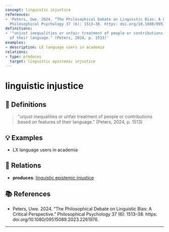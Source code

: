 ```yaml
---
concept: linguistic injustice
references:
- 'Peters, Uwe. 2024. “The Philosophical Debate on Linguistic Bias: A Critical Perspective.”
  Philosophical Psychology 37 (6): 1513–38. https: doi.org/10.1080/09515089.2023.2261976.'
definitions:
- '"unjust inequalities or unfair treatment of people or contributions based on features
  of their language." (Peters, 2024, p. 1513)'
examples:
- description: LX language users in academia
relations:
- type: produces
  target: linguistic epistemic injustice
---
```


# linguistic injustice

## 📖 Definitions

> "unjust inequalities or unfair treatment of people or contributions based on features of their language." (Peters, 2024, p. 1513)

## 💡 Examples

- LX language users in academia

## 🔗 Relations

- **produces**: [linguistic epistemic injustice](./linguistic-epistemic-injustice.md)

## 📚 References

- Peters, Uwe. 2024. “The Philosophical Debate on Linguistic Bias: A Critical Perspective.” Philosophical Psychology 37 (6): 1513–38. https: doi.org/10.1080/09515089.2023.2261976.

---

<script src="https://giscus.app/client.js"
                data-repo="natesheehan/conceptcartography"
                data-repo-id="R_kgDOPB5QiQ"
                data-category="General"
                data-category-id="DIC_kwDOPB5Qic4CsAxd"
                data-mapping="pathname"
                data-strict="0"
                data-reactions-enabled="1"
                data-emit-metadata="0"
                data-input-position="bottom"
                data-theme="catppuccin_mocha"
                data-lang="en"
                crossorigin="anonymous"
                async>
        </script>
        